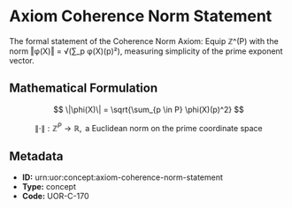 # Axiom Coherence Norm Statement

The formal statement of the Coherence Norm Axiom: Equip ℤ^(P) with the norm ‖φ(X)‖ = √(∑_p φ(X)(p)²), measuring simplicity of the prime exponent vector.

## Mathematical Formulation

$$
\|\phi(X)\| = \sqrt{\sum_{p \in P} \phi(X)(p)^2}
$$

$$
\|\cdot\|: \mathbb{Z}^P \to \mathbb{R}, \text{ a Euclidean norm on the prime coordinate space}
$$

## Metadata

- **ID:** urn:uor:concept:axiom-coherence-norm-statement
- **Type:** concept
- **Code:** UOR-C-170
